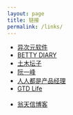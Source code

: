```yaml
---
layout: page
title: 链接
permalink: /links/
---
```

<ul class="list-unstyled">
 <li><a href="http://www.iplaysoft.com/" target="_blank">异次元软件</a></li>
 <li><a href="http://forbetty.com/" target="_blank">BETTY DIARY</a></li>
 <li><a href="https://tumutanzi.com/" target="_blank">土木坛子</a></li>
 <li><a href="http://www.ruanyifeng.com/blog/" target="_blank">阮一峰</a></li>
 <li><a href="http://iamsujie.com/" target="_blank">人人都是产品经理</a></li>
 <li><a href="http://www.gtdlife.com/" target="_blank">GTD Life</a></li>  
 <li><a href="http://blog.dandyweng.com/" target="_blank">翁天信博客</a></li>
</ul>
